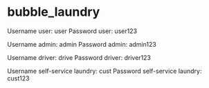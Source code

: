 # bubble_laundry

Username user: user
Password user: user123

Username admin: admin
Password admin: admin123

Username driver: drive
Password driver: driver123

Username self-service laundry: cust
Password self-service laundry: cust123
